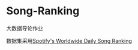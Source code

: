 # Song-Ranking
大数据导论作业

数据集采用[Spotify's Worldwide Daily Song Ranking](https://www.kaggle.com/datasets/edumucelli/spotifys-worldwide-daily-song-ranking)